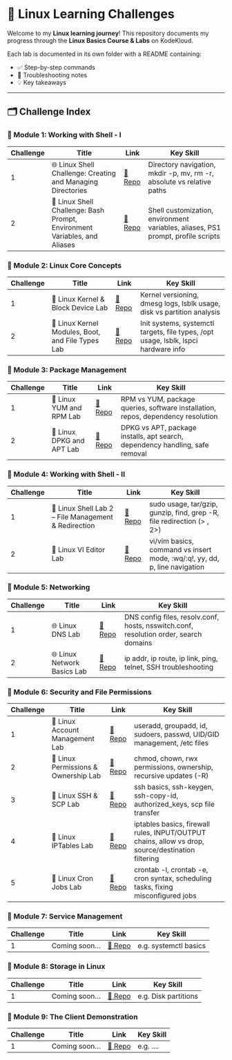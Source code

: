 # 🐧 Linux Learning Challenges

Welcome to my **Linux learning journey**!
This repository documents my progress through the **Linux Basics Course & Labs** on KodeKloud.

Each lab is documented in its own folder with a README containing:

* ✅ Step-by-step commands
* 🐛 Troubleshooting notes
* 💡 Key takeaways

---

## 🗂️ Challenge Index

### 🔹 Module 1: Working with Shell - I

| Challenge | Title        | Link                                | Key Skill                   |
| --------- | ------------ | ----------------------------------- | --------------------------- |
| 1         | 🌐 Linux Shell Challenge: Creating and Managing Directories | [📂 Repo](https://github.com/1suleyman/-Linux-Shell-Challenge-Creating-and-Managing-Directories/tree/main) | Directory navigation, mkdir -p, mv, rm -r, absolute vs relative paths |
| 2         | 🐧 Linux Shell Challenge: Bash Prompt, Environment Variables, and Aliases | [📂 Repo](https://github.com/1suleyman/-Linux-Shell-Challenge-Bash-Prompt-Environment-Variables-and-Aliases/tree/main) | Shell customization, environment variables, aliases, PS1 prompt, profile scripts |

### 🔹 Module 2: Linux Core Concepts

| Challenge | Title        | Link                                | Key Skill               |
| --------- | ------------ | ----------------------------------- | ----------------------- |
| 1         | 🐧 Linux Kernel & Block Device Lab | [📂 Repo](https://github.com/1suleyman/-Linux-Kernel-Block-Device-Lab/tree/main) | Kernel versioning, dmesg logs, lsblk usage, disk vs partition analysis |
| 2         | 🐧 Linux Kernel Modules, Boot, and File Types Lab | [📂 Repo](https://github.com/1suleyman/-Linux-Kernel-Modules-Boot-and-File-Types-Lab/tree/main) | Init systems, systemctl targets, file types, /opt usage, lsblk, lspci hardware info |


### 🔹 Module 3: Package Management

| Challenge | Title        | Link                                | Key Skill                |
| --------- | ------------ | ----------------------------------- | ------------------------ |
| 1         | 🐧 Linux YUM and RPM Lab | [📂 Repo](https://github.com/1suleyman/-Linux-YUM-and-RPM-Lab/tree/main) | RPM vs YUM, package queries, software installation, repos, dependency resolution |
| 2         | 🐧 Linux DPKG and APT Lab | [📂 Repo](https://github.com/1suleyman/-Linux-DPKG-and-APT-Lab/tree/main) | DPKG vs APT, package installs, apt search, dependency handling, safe removal |

### 🔹 Module 4: Working with Shell - II

| Challenge | Title        | Link                                | Key Skill                 |
| --------- | ------------ | ----------------------------------- | ------------------------- |
| 1         | 🐧 Linux Shell Lab 2 – File Management & Redirection | [📂 Repo](https://github.com/1suleyman/-Linux-Shell-Lab-2-File-Management-Redirection/tree/main) | sudo usage, tar/gzip, gunzip, find, grep -R, file redirection (> , 2>) |
| 2         | 📝 Linux VI Editor Lab | [📂 Repo](https://github.com/1suleyman/-Linux-VI-Editor-Lab/tree/main) | vi/vim basics, command vs insert mode, :wq/:q!, yy, dd, p, line navigation |

### 🔹 Module 5: Networking

| Challenge | Title        | Link                                | Key Skill                  |
| --------- | ------------ | ----------------------------------- | -------------------------- |
| 1         | 🌐 Linux DNS Lab | [📂 Repo](https://github.com/1suleyman/-Linux-DNS-Lab/tree/main) | DNS config files, resolv.conf, hosts, nsswitch.conf, resolution order, search domains |
| 2         | 🌐 Linux Network Basics Lab| [📂 Repo](https://github.com/1suleyman/-Linux-Network-Basics-Lab/tree/main) | ip addr, ip route, ip link, ping, telnet, SSH troubleshooting |

### 🔹 Module 6: Security and File Permissions

| Challenge | Title        | Link                                | Key Skill         |
| --------- | ------------ | ----------------------------------- | ----------------- |
| 1         | 🐧 Linux Account Management Lab | [📂 Repo](https://github.com/1suleyman/-Linux-Account-Management-Lab/tree/main) | useradd, groupadd, id, sudoers, passwd, UID/GID management, /etc files |
| 2         | 🐧 Linux Permissions & Ownership Lab | [📂 Repo](https://github.com/1suleyman/-Linux-Permissions-Ownership-Lab/tree/main) | chmod, chown, rwx permissions, ownership, recursive updates (-R) |
| 3         | 🐧 Linux SSH & SCP Lab | [📂 Repo](https://github.com/1suleyman/-Linux-SSH-SCP-Lab/tree/main) | ssh basics, ssh-keygen, ssh-copy-id, authorized_keys, scp file transfer |
| 4         | 🐧 Linux IPTables Lab | [📂 Repo](https://github.com/1suleyman/-Linux-IPTables-Lab) | iptables basics, firewall rules, INPUT/OUTPUT chains, allow vs drop, source/destination filtering |
| 5         | 🐧 Linux Cron Jobs Lab | [📂 Repo](https://github.com/1suleyman/-Linux-Cron-Jobs-Lab/tree/main) | crontab -l, crontab -e, cron syntax, scheduling tasks, fixing misconfigured jobs |

### 🔹 Module 7: Service Management

| Challenge | Title        | Link                                | Key Skill             |
| --------- | ------------ | ----------------------------------- | --------------------- |
| 1         | Coming soon… | [📂 Repo](./Module-7/Challenge-1) | e.g. systemctl basics |

### 🔹 Module 8: Storage in Linux

| Challenge | Title        | Link                                | Key Skill            |
| --------- | ------------ | ----------------------------------- | -------------------- |
| 1         | Coming soon… | [📂 Repo](./Module-8/Challenge-1) | e.g. Disk partitions |

### 🔹 Module 9: The Client Demonstration

| Challenge | Title        | Link                                | Key Skill            |
| --------- | ------------ | ----------------------------------- | -------------------- |
| 1         | Coming soon… | [📂 Repo](./Module-9/Challenge-1) | e.g. .... |

